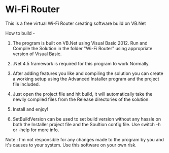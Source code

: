 Wi-Fi Router
============

This is a free virtual Wi-Fi Router creating software build on VB.Net

How to build -

1. The program is built on VB.Net using Visual Basic 2012. Run and Compile the Solution in the folder "Wi-Fi Router" using appropriate version of Visual Basic.

2. .Net 4.5 framework is required for this program to work Normally.

3. After adding features you like and compiling the solution you can create a working setup using the Advanced Installer program and the project file included.

4. Just open the project file and hit build, it will automatically take the newlly compiled files from the Release directories of the solution.

5. Install and enjoy!

6. SetBuildVersion can be used to set build version without any hassle on both the Installer project file and the Soultion config file. Use switch -h or -help for more info.

Note : I'm not responsible for any changes made to the program by you and it's causes to your system. Use this software on your own risk.
